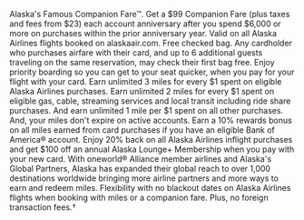 Alaska's Famous Companion Fare™. Get a $99 Companion Fare (plus taxes and fees from $23) each account anniversary after you spend $6,000 or more on purchases within the prior anniversary year. Valid on all Alaska Airlines flights booked on alaskaair.com.
Free checked bag. Any cardholder who purchases airfare with their card, and up to 6 additional guests traveling on the same reservation, may check their first bag free.
Enjoy priority boarding so you can get to your seat quicker, when you pay for your flight with your card.
Earn unlimited 3 miles for every $1 spent on eligible Alaska Airlines purchases. Earn unlimited 2 miles for every $1 spent on eligible gas, cable, streaming services and local transit including ride share purchases. And earn unlimited 1 mile per $1 spent on all other purchases. And, your miles don't expire on active accounts.
Earn a 10% rewards bonus on all miles earned from card purchases if you have an eligible Bank of America® account.
Enjoy 20% back on all Alaska Airlines inflight purchases and get $100 off an annual Alaska Lounge+ Membership when you pay with your new card.
With oneworld® Alliance member airlines and Alaska's Global Partners, Alaska has expanded their global reach to over 1,000 destinations worldwide bringing more airline partners and more ways to earn and redeem miles.
Flexibility with no blackout dates on Alaska Airlines flights when booking with miles or a companion fare.
Plus, no foreign transaction fees.†

